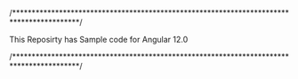 /*****************************************************************************************/

This Reposirty has Sample code for Angular 12.0

/*****************************************************************************************/
